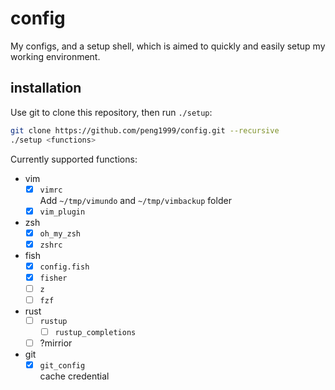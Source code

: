 # config
My configs, and a setup shell, which is aimed to quickly and easily setup my working environment.

## installation
Use git to clone this repository, then run `./setup`:

```bash
git clone https://github.com/peng1999/config.git --recursive
./setup <functions>
```

Currently supported functions:
- vim
    - [x] `vimrc`  
        Add `~/tmp/vimundo` and `~/tmp/vimbackup` folder
    - [x] `vim_plugin`
- zsh
    - [x] `oh_my_zsh`
    - [x] `zshrc`
- fish
    - [x] `config.fish`
    - [x] `fisher`
    - [ ] `z`
    - [ ] `fzf`
- rust
    - [ ] `rustup`
        - [ ] `rustup_completions`
    - [ ] ?mirrior
- git
    - [x] `git_config`  
        cache credential
